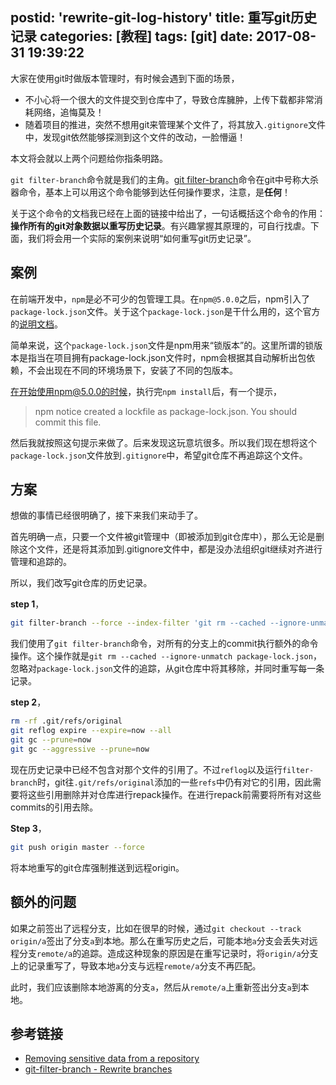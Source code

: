 postid: 'rewrite-git-log-history'
title: 重写git历史记录
categories: [教程]
tags: [git]
date: 2017-08-31 19:39:22
---

大家在使用git时做版本管理时，有时候会遇到下面的场景，

- 不小心将一个很大的文件提交到仓库中了，导致仓库臃肿，上传下载都非常消耗网络，追悔莫及！
- 随着项目的推进，突然不想用git来管理某个文件了，将其放入`.gitignore`文件中，发现git依然能够探测到这个文件的改动，一脸懵逼！


本文将会就以上两个问题给你指条明路。

`git filter-branch`命令就是我们的主角。[git filter-branch](https://git-scm.com/docs/git-filter-branch)命令在git中号称大杀器命令，基本上可以用这个命令能够到达任何操作要求，注意，是**任何**！

关于这个命令的文档我已经在上面的链接中给出了，一句话概括这个命令的作用：**操作所有的git对象数据以重写历史记录**。有兴趣掌握其原理的，可自行找虐。下面，我们将会用一个实际的案例来说明“如何重写git历史记录”。

## 案例

在前端开发中，`npm`是必不可少的包管理工具。在`npm@5.0.0`之后，npm引入了`package-lock.json`文件。关于这个`package-lock.json`是干什么用的，这个官方的[说明文档](https://docs.npmjs.com/files/package-lock.json)。

简单来说，这个`package-lock.json`文件是npm用来“锁版本”的。这里所谓的锁版本是指当在项目拥有package-lock.json文件时，npm会根据其自动解析出包依赖，不会出现在不同的环境场景下，安装了不同的包版本。

在开始使用npm@5.0.0的时候，执行完`npm install`后，有一个提示，

> npm notice created a lockfile as package-lock.json. You should commit this file.

然后我就按照这句提示来做了。后来发现这玩意坑很多。所以我们现在想将这个`package-lock.json`文件放到`.gitignore`中，希望git仓库不再追踪这个文件。

## 方案

想做的事情已经很明确了，接下来我们来动手了。

首先明确一点，只要一个文件被git管理中（即被添加到git仓库中），那么无论是删除这个文件，还是将其添加到.gitignore文件中，都是没办法组织git继续对齐进行管理和追踪的。

所以，我们改写git仓库的历史记录。

**step 1**，

```bash
git filter-branch --force --index-filter 'git rm --cached --ignore-unmatch package-lock.json' --prune-empty --tag-name-filter cat -- --all
```

我们使用了`git filter-branch`命令，对所有的分支上的commit执行额外的命令操作。这个操作就是`git rm --cached --ignore-unmatch package-lock.json`，忽略对`package-lock.json`文件的追踪，从git仓库中将其移除，并同时重写每一条记录。

**step 2**，

```bash
rm -rf .git/refs/original
git reflog expire --expire=now --all
git gc --prune=now
git gc --aggressive --prune=now
```

现在历史记录中已经不包含对那个文件的引用了。不过`reflog`以及运行`filter-branch`时，git往`.git/refs/original`添加的一些`refs`中仍有对它的引用，因此需要将这些引用删除并对仓库进行repack操作。在进行repack前需要将所有对这些commits的引用去除。

**Step 3**，

```bash
git push origin master --force
```

将本地重写的git仓库强制推送到远程origin。

## 额外的问题

如果之前签出了远程分支，比如在很早的时候，通过`git checkout --track origin/a`签出了分支`a`到本地。那么在重写历史之后，可能本地`a`分支会丢失对远程分支`remote/a`的追踪。造成这种现象的原因是在重写记录时，将`origin/a`分支上的记录重写了，导致本地`a`分支与远程`remote/a`分支不再匹配。

此时，我们应该删除本地游离的分支`a`，然后从`remote/a`上重新签出分支`a`到本地。


## 参考链接

- [Removing sensitive data from a repository](https://help.github.com/articles/removing-sensitive-data-from-a-repository/)
- [git-filter-branch - Rewrite branches](https://git-scm.com/docs/git-filter-branch)



